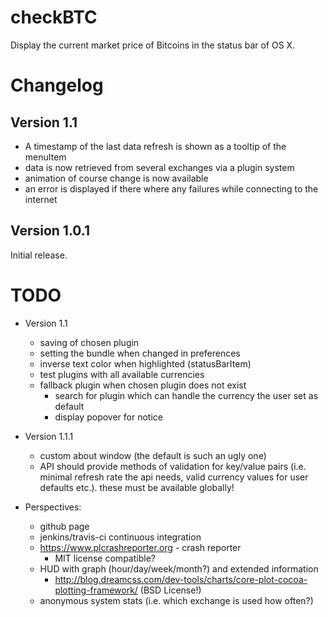 checkBTC
========

Display the current market price of Bitcoins in the status bar of OS X. 

Changelog
=========
Version 1.1
-----------
* A timestamp of the last data refresh is shown as a tooltip of the menuItem
* data is now retrieved from several exchanges via a plugin system
* animation of course change is now available
* an error is displayed if there where any failures while connecting to the internet

Version 1.0.1
--------------
Initial release.

TODO
====
* Version 1.1
	* saving of chosen plugin
	* setting the bundle when changed in preferences
	* inverse text color when highlighted (statusBarItem)
	* test plugins with all available currencies
	* fallback plugin when chosen plugin does not exist
		* search for plugin which can handle the currency the user set as default
		* display popover for notice

* Version 1.1.1
	* custom about window (the default is such an ugly one)
	* API should provide methods of validation for key/value pairs (i.e. minimal refresh rate the api needs, valid currency values for user defaults etc.). these must be available globally!

* Perspectives:
	* github page
	* jenkins/travis-ci continuous integration
	* https://www.plcrashreporter.org - crash reporter
		* MIT license compatible?
	* HUD with graph (hour/day/week/month?) and extended information
		* http://blog.dreamcss.com/dev-tools/charts/core-plot-cocoa-plotting-framework/ (BSD License!)
	* anonymous system stats (i.e. which exchange is used how often?)
